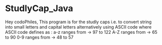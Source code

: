 # StudlyCap_Java

Hey codoPhiles,
This program is for the studly caps i.e. to convert string into small letters and capital letters alternatively using ASCII code where ASCII code defines as :
a-z ranges from -> 97 to 122
A-Z ranges from -> 65 to 90
0-9 ranges from -> 48 to 57

